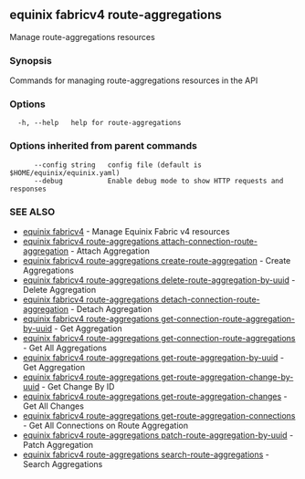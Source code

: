 ## equinix fabricv4 route-aggregations

Manage route-aggregations resources

### Synopsis

Commands for managing route-aggregations resources in the API

### Options

```
  -h, --help   help for route-aggregations
```

### Options inherited from parent commands

```
      --config string   config file (default is $HOME/equinix/equinix.yaml)
      --debug           Enable debug mode to show HTTP requests and responses
```

### SEE ALSO

* [equinix fabricv4](equinix_fabricv4.md)	 - Manage Equinix Fabric v4 resources
* [equinix fabricv4 route-aggregations attach-connection-route-aggregation](equinix_fabricv4_route-aggregations_attach-connection-route-aggregation.md)	 - Attach Aggregation
* [equinix fabricv4 route-aggregations create-route-aggregation](equinix_fabricv4_route-aggregations_create-route-aggregation.md)	 - Create Aggregations
* [equinix fabricv4 route-aggregations delete-route-aggregation-by-uuid](equinix_fabricv4_route-aggregations_delete-route-aggregation-by-uuid.md)	 - Delete Aggregation
* [equinix fabricv4 route-aggregations detach-connection-route-aggregation](equinix_fabricv4_route-aggregations_detach-connection-route-aggregation.md)	 - Detach Aggregation
* [equinix fabricv4 route-aggregations get-connection-route-aggregation-by-uuid](equinix_fabricv4_route-aggregations_get-connection-route-aggregation-by-uuid.md)	 - Get Aggregation
* [equinix fabricv4 route-aggregations get-connection-route-aggregations](equinix_fabricv4_route-aggregations_get-connection-route-aggregations.md)	 - Get All Aggregations
* [equinix fabricv4 route-aggregations get-route-aggregation-by-uuid](equinix_fabricv4_route-aggregations_get-route-aggregation-by-uuid.md)	 - Get Aggregation
* [equinix fabricv4 route-aggregations get-route-aggregation-change-by-uuid](equinix_fabricv4_route-aggregations_get-route-aggregation-change-by-uuid.md)	 - Get Change By ID
* [equinix fabricv4 route-aggregations get-route-aggregation-changes](equinix_fabricv4_route-aggregations_get-route-aggregation-changes.md)	 - Get All Changes
* [equinix fabricv4 route-aggregations get-route-aggregation-connections](equinix_fabricv4_route-aggregations_get-route-aggregation-connections.md)	 - Get All Connections on Route Aggregation
* [equinix fabricv4 route-aggregations patch-route-aggregation-by-uuid](equinix_fabricv4_route-aggregations_patch-route-aggregation-by-uuid.md)	 - Patch Aggregation
* [equinix fabricv4 route-aggregations search-route-aggregations](equinix_fabricv4_route-aggregations_search-route-aggregations.md)	 - Search Aggregations

